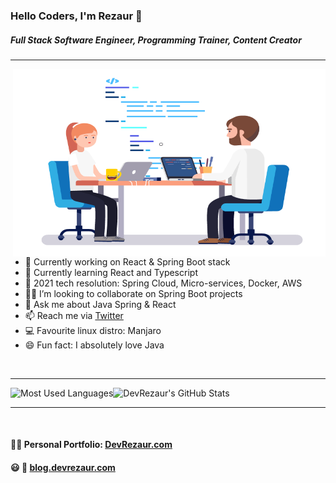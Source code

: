 ### Hello Coders, I'm Rezaur 👋

##### Full Stack Software Engineer, Programming Trainer, Content Creator

---

<img align="right" alt="GIF" src="https://raw.githubusercontent.com/DevRezaur/DevRezaur/main/images/coder.gif?raw=true" width="500" height="300" />

<br />

- 🔭 Currently working on React & Spring Boot stack
- 🌱 Currently learning React and Typescript
- 🎯 2021 tech resolution: Spring Cloud, Micro-services, Docker, AWS
- 🕵️‍♂️ I’m looking to collaborate on Spring Boot projects
- 💬 Ask me about Java Spring & React
- 📫 Reach me via [Twitter](https://twitter.com/DevRezaur)
- 💻 Favourite linux distro: Manjaro
- 😄 Fun fact: I absolutely love Java

<br />

---

<img align="left" alt="Most Used Languages" src="https://github-readme-stats.vercel.app/api/top-langs/?username=DevRezaur&theme=radical" />

<img aligh="right" alt="DevRezaur's GitHub Stats" src="https://github-readme-stats.vercel.app/api?username=DevRezaur&show_icons=true&theme=radical" />

<br />

---

<br />

#### :technologist: Personal Portfolio: [DevRezaur.com](http://devrezaur.com)
#### :smiley: :thought_balloon: [blog.devrezaur.com](http://blog.devrezaur.com)
